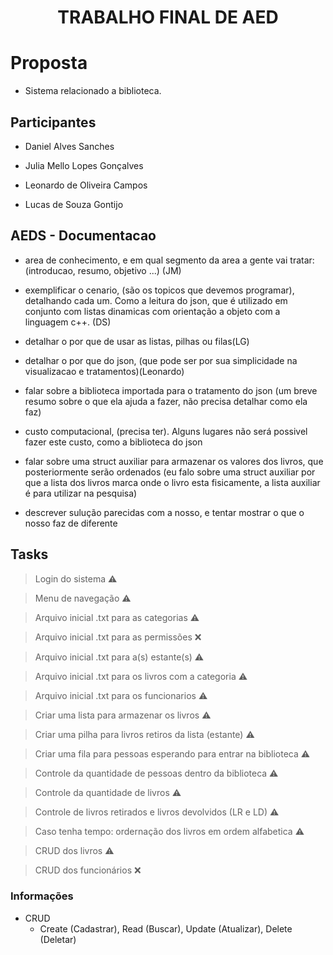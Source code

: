 <h1 align="center">TRABALHO FINAL DE AED</h1>

# Proposta

- Sistema relacionado a biblioteca.

## Participantes

- Daniel Alves Sanches

- Julia Mello Lopes Gonçalves

- Leonardo de Oliveira Campos

- Lucas de Souza Gontijo

## AEDS - Documentacao
 
- area de conhecimento, e em qual segmento da area a gente vai tratar: (introducao, resumo, objetivo ...) (JM)

- exemplificar o cenario, (são os topicos que devemos programar), detalhando cada um. Como a leitura do json, que é utilizado em conjunto com listas dinamicas com orientação a objeto com a linguagem c++. (DS)

- detalhar o por que de usar as listas, pilhas ou filas(LG)

- detalhar o por que do json, (que pode ser por sua simplicidade na visualizacao e tratamentos)(Leonardo)

- falar sobre a biblioteca importada para o tratamento do json (um breve resumo sobre o que ela ajuda a fazer, não precisa detalhar como ela faz)

- custo computacional, (precisa ter). Alguns lugares não será possivel fazer este custo, como a biblioteca do json

- falar sobre uma struct auxiliar para armazenar os valores dos livros, que posteriormente serão ordenados (eu falo sobre uma struct auxiliar por que a lista dos livros marca onde o livro esta fisicamente, a lista auxiliar é para utilizar na pesquisa)

- descrever sulução parecidas com a nosso, e tentar mostrar o que o nosso faz de diferente

## Tasks

> Login do sistema :warning:

> Menu de navegação :warning:

> Arquivo inicial .txt para as categorias :warning:

> Arquivo inicial .txt para as permissões :x:

> Arquivo inicial .txt para a(s) estante(s) :warning:

> Arquivo inicial .txt para os livros com a categoria :warning:

> Arquivo inicial .txt para os funcionarios :warning:

> Criar uma lista para armazenar os livros :warning:

> Criar uma pilha para livros retiros da lista (estante) :warning:

> Criar uma fila para pessoas esperando para entrar na biblioteca :warning:

> Controle da quantidade de pessoas dentro da biblioteca :warning:

> Controle da quantidade de livros :warning:

> Controle de livros retirados e livros devolvidos (LR e LD) :warning:

> Caso tenha tempo: ordernação dos livros em ordem alfabetica :warning:

> CRUD dos livros :warning:

> CRUD dos funcionários :x:

### Informações

- CRUD
  - Create (Cadastrar), Read (Buscar), Update (Atualizar), Delete (Deletar)
